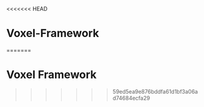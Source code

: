 <<<<<<< HEAD
# Voxel-Framework
=======
# Voxel Framework
>>>>>>> 59ed5ea9e876bddfa61d1bf3a06ad74684ecfa29
